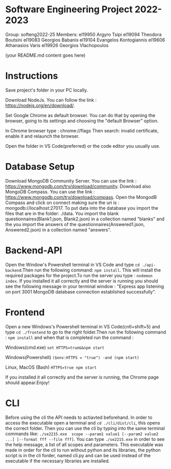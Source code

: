 # Software Engineering Project 2022-2023

Group: softeng2022-25
Members: 
el19950 Argyro Tsipi 
el19094 Theodora Boutsini
el19083 Georgios Babanis
el19104 Evangelos Kontogiannis
el19606 Athanasios Varis 
el19926 Georgios Vlachopoulos 

  
(your README.md content goes here)

# Instructions
Save project's folder in your PC locally.

Download NodeJs. You can follow the link : https://nodejs.org/en/download/.

Set Google Chrome as default browser. You can do that by opening the browser, going to its settings and 
choosing the "default Browser" option.

In Chrome browser type : chrome://flags
Then search: invalid certificate, enable it and relaunch the browser.

Open the folder in VS Code(preferred) or the code editor you usually use.


# Database Setup
Download MongoDB Community Server. You can use the link : https://www.mongodb.com/try/download/community. 
Download also MongoDB Compass. You can use the link : https://www.mongodb.com/try/download/compass.
Open the MongodB Compass and click on connect making sure the uri is : mongodb://localhost:27017.
To put data into the database you import the files that are in the folder: ./data.
You import the blank questionnaires(Blank1.json, Blank2.json) in a collection named "blanks" and the you import the answers
of the questionnaires(Answered1.json, Answered2.json) in a collection named "answers". 

# Backend-API
Open the Window's Powershell terminal in VS Code and type `cd ./api-backend`.Then run the following command:
`npm install`. This will install the required packages for the project.To run the server you type :
`nodemon index`. If you installed it all correctly and the server is running you should see the following 
message in your terminal window : "Express app listening on port 3001 MongoDB database connection 
established successfully".

# Frontend 
Open a new Windows's Powershell terminal in VS Code(cntl+shift+5) and type `cd ./frontend` to go to the right 
folder.Then run the following command : `npm install` and when that is completed run the command : 

Windows(cmd.exe)
`set HTTPS=true&&npm start`

Windows(Powershell)
`($env:HTTPS = "true") -and (npm start)`

Linux, MacOS (Bash)
`HTTPS=true npm start`

If you installed it all correctly and the server is running, the Chrome page should appear.Enjoy!

# CLI 
Before using the cli the API needs to actiavted beforehand. In order to access the executable open a
terminal and `cd ./cli/dist/cli`, this opens the correct folder. Then you can use the cli by typing into
the same terminal commands like: 
`./se2215.exe  scope --param1 value1 [--param2 value2 ...] [--format fff --file fff]`. 
You can type `./se2215.exe` in order to see the help message, a list of all scopes and parameters.
This executable was made in order for the cli to run without python and its libraries, the python script 
is in the cli forder, named cli.py and can be used instead of the executable if the necessary libraries 
are installed.
